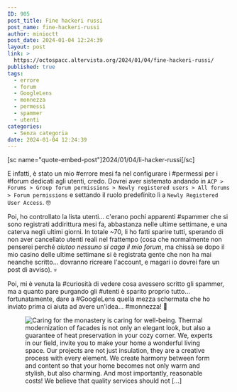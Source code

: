 ```yaml
---
ID: 905
post_title: Fine hackeri russi
post_name: fine-hackeri-russi
author: minioctt
post_date: 2024-01-04 12:24:39
layout: post
link: >
  https://octospacc.altervista.org/2024/01/04/fine-hackeri-russi/
published: true
tags:
  - errore
  - forum
  - GoogleLens
  - monnezza
  - permessi
  - spammer
  - utenti
categories:
  - Senza categoria
date: 2024-01-04 12:24:39
---
```

<!-- wp:paragraph -->
<p>[sc name="quote-embed-post"]2024/01/04/li-hacker-russi[/sc]</p>
<!-- /wp:paragraph -->

<!-- wp:paragraph -->
<p>E infatti, è stato un mio #errore mesi fa nel configurare i #permessi per i #forum dedicati agli utenti, credo. Dovrei aver sistemato andando in <code>ACP > Forums > Group forum permissions > Newly registered users > All forums > Forum permissions</code> e settando il ruolo predefinito lì a <code>Newly Registered User Access</code>. 🤓️</p>
<!-- /wp:paragraph -->

<!-- wp:paragraph -->
<p>Poi, ho controllato la lista utenti... c'erano pochi apparenti #spammer che si sono registrati addirittura mesi fa, abbastanza nelle ultime settimane, e una caterva negli ultimi giorni. In totale ~70, li ho fatti sparire tutti, sperando di non aver cancellato utenti reali nel frattempo (cosa che normalmente non penserei perché <em>aiutoo nessuno si caga il mio forum</em>, ma chissà se dopo il mio casino delle ultime settimane si è registrata gente che non ha mai neanche scritto... dovranno ricreare l'account, e magari io dovrei fare un post di avviso). 💀️</p>
<!-- /wp:paragraph -->

<!-- wp:paragraph -->
<p>Poi, mi è venuta la #curiosità di vedere cosa avessero scritto gli spammer, ma a quanto pare purgando gli #utenti è sparito proprio tutto... fortunatamente, dare a #GoogleLens quella mezza schermata che ho inviato prima ci aiuta ad avere un'idea... #monnezza! 💩️</p>
<!-- /wp:paragraph -->

<!-- wp:paragraph -->
<p></p>
<!-- /wp:paragraph -->

<!-- wp:image {"id":906,"sizeSlug":"large","linkDestination":"none"} -->
<figure class="wp-block-image size-large"><img src="https://octospacc.altervista.org/wp-content/uploads/2024/01/image-3-960x1338.png" alt="Caring for the monastery is caring for well-being. Thermal modernization of facades is not only an elegant look, but also a guarantee of heat preservation in your cozy corner. We, experts in our field, invite you to make your home a wonderful living space.
Our projects are not just insulation, they are a creative process with every element. We create harmony between form and content so that your home becomes not only warm and stylish, but also charming.
And most importantly, reasonable costs! We believe that quality services should not [...]" class="wp-image-906"/></figure>
<!-- /wp:image -->
